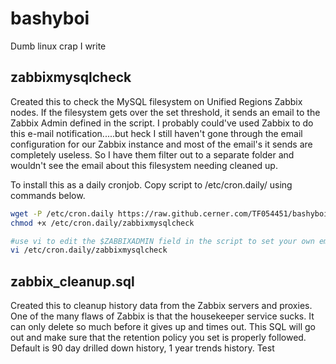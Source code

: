 # bashyboi
Dumb linux crap I write

## zabbixmysqlcheck
Created this to check the MySQL filesystem on Unified Regions Zabbix nodes. If the filesystem gets over the set threshold, it sends an email to the Zabbix Admin defined in the script. I probably could've used Zabbix to do this e-mail notification.....but heck I still haven't gone through the email configuration for our Zabbix instance and most of the email's it sends are completely useless. So I have them filter out to a separate folder and wouldn't see the email about this filesystem needing cleaned up.

To install this as a daily cronjob. Copy script to /etc/cron.daily/ using commands below.

```bash
wget -P /etc/cron.daily https://raw.github.cerner.com/TF054451/bashyboi/master/mysql-filesystem-check/zabbixmysqlcheck
chmod +x /etc/cron.daily/zabbixmysqlcheck

#use vi to edit the $ZABBIXADMIN field in the script to set your own email.
vi /etc/cron.daily/zabbixmysqlcheck
```
## zabbix_cleanup.sql
Created this to cleanup history data from the Zabbix servers and proxies. One of the many flaws of Zabbix is that the housekeeper service sucks. It can only delete so much before it gives up and times out. This SQL will go out and make sure that the retention policy you set is properly followed. Default is 90 day drilled down history, 1 year trends history. Test
